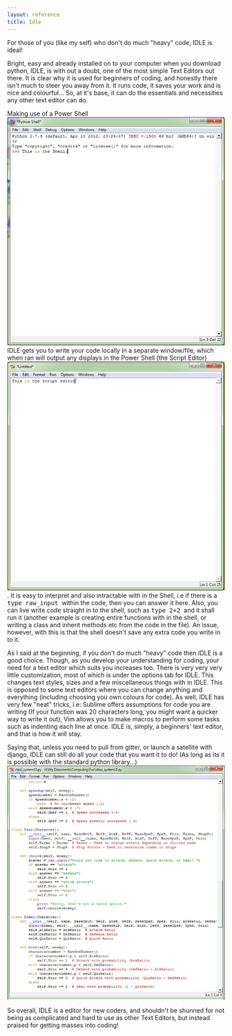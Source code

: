 ```yaml
---
layout: reference
title: Idle
---
```

For those of you (like my self) who don't do much "heavy" code, IDLE is ideal!

Bright, easy and already installed on to your computer when you download python, IDLE, is with out a doubt, one of the most simple Text Editors out there. It is clear why it is used for beginners of coding, and honestly there isn't much to steer you away from it. It runs code, it saves your work and is nice and colourful... So, at it's base, it can do the essentials and necessities any other text editor can do.

Making use of a Power Shell ![Power Shell](/res/editor_images/idle-screenshot1.jpg) IDLE gets you to write your code locally in a separate window/file, which when ran will output any displays in the Power Shell (the Script Editor) ![Script Editor](/res/editor_images/idle-screenshot2.jpg). It is easy to interpret and also intractable with in the Shell, i.e if there is a <kbd>type raw_input </kbd> within the code, then you can answer it here. Also, you can live write code straight in to the shell, such as <kbd>type 2+2 </kbd> and it shall run it (another example is creating entire functions with in the shell, or writing a class and inherit methods etc from the code in the file). An issue, however, with this is that the shell doesn't save any extra code you write in to it.

As I said at the beginning, if you don't do much "heavy" code then IDLE is a good choice. Though, as you develop your understanding for coding, your need for a text editor which suits you increases too. There is very very very little customization, most of which is under the options tab for IDLE. This changes text styles, sizes and a few miscellaneous things with in IDLE. This is opposed to some text editors where you can change anything and everything (including choosing you own colours for code). As well, IDLE has very few "neat" tricks, i.e: Sublime offers assumptions for code you are writing (If your function was 20 characters long, you might want a quicker way to write it out), Vim allows you to make macros to perform some tasks such as indenting each line at once. IDLE is, simply, a beginners' text editor, and that is how it will stay.

Saying that, unless you need to pull from gitter, or launch a satellite with django, IDLE can still do all your code that you want it to do! (As long as its it is possible with the standard python library...) ![Code!](/res/editor_images/idle-screenshot3.jpg)

So overall, IDLE is a editor for new coders, and shouldn't be shunned for not being as complicated and hard to use as other Text Editors, but instead praised for getting masses into coding!
